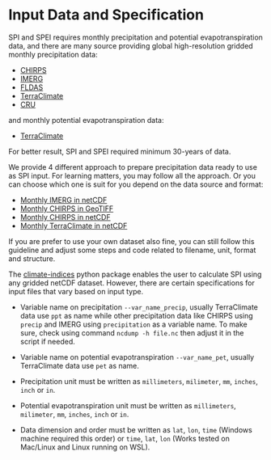 # Input Data and Specification

SPI and SPEI requires monthly precipitation and potential evapotranspiration data, and there are many source providing global high-resolution gridded monthly precipitation data:

* [CHIRPS](https://chc.ucsb.edu/data/chirps)
* [IMERG](https://disc.gsfc.nasa.gov/datasets/GPM_3IMERGM_06/summary?keywords=IMERG)
* [FLDAS](https://disc.gsfc.nasa.gov/datasets/FLDAS_NOAH01_C_GL_M_001/summary?keywords=FLDAS)
* [TerraClimate](https://data.nkn.uidaho.edu/dataset/monthly-climate-and-climatic-water-balance-global-terrestrial-surfaces-1958-2015)
* [CRU](https://catalogue.ceda.ac.uk/uuid/89e1e34ec3554dc98594a5732622bce9)

and monthly potential evapotranspiration data:

* [TerraClimate](https://data.nkn.uidaho.edu/dataset/monthly-climate-and-climatic-water-balance-global-terrestrial-surfaces-1958-2015)

For better result, SPI and SPEI required minimum 30-years of data.

We provide 4 different approach to prepare precipitation data ready to use as SPI input. For learning matters, you may follow all the approach. Or you can choose which one is suit for you depend on the data source and format:

* [Monthly IMERG in netCDF](./monthly-imerg-netcdf/)
* [Monthly CHIRPS in GeoTIFF](./monthly-chirps-geotiff/)
* [Monthly CHIRPS in netCDF](./monthly-chirps-netcdf/)
* [Monthly TerraClimate in netCDF](./monthly-terraclimate-netcdf/)

If you are prefer to use your own dataset also fine, you can still follow this guideline and adjust some steps and code related to filename, unit, format and structure.

The [climate-indices](https://pypi.org/project/climate-indices/) python package enables the user to calculate SPI using any gridded netCDF dataset. However, there are certain specifications for input files that vary based on input type.

* Variable name on precipitation `--var_name_precip`, usually TerraClimate data use `ppt` as name while other precipitation data like CHIRPS using `precip` and IMERG using `precipitation` as a variable name. To make sure, check using command `ncdump -h file.nc` then adjust it in the script if needed.

* Variable name on potential evapotranspiration `--var_name_pet`, usually TerraClimate data use `pet` as name.

* Precipitation unit must be written as `millimeters`, `milimeter`, `mm`, `inches`, `inch` or `in`.

* Potential evapotranspiration unit must be written as `millimeters`, `milimeter`, `mm`, `inches`, `inch` or `in`.

* Data dimension and order must be written as `lat`, `lon`, `time` (Windows machine required this order) or `time`, `lat`, `lon` (Works tested on Mac/Linux and Linux running on WSL).